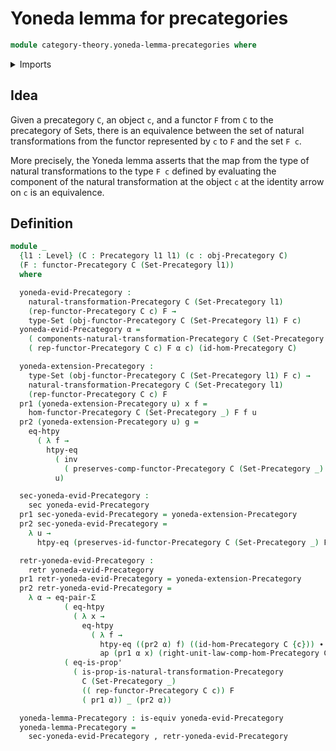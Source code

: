 # Yoneda lemma for precategories

```agda
module category-theory.yoneda-lemma-precategories where
```

<details><summary>Imports</summary>

```agda
open import category-theory.functors-precategories
open import category-theory.natural-transformations-precategories
open import category-theory.precategories
open import category-theory.representable-functors-precategories

open import foundation.dependent-pair-types
open import foundation.function-extensionality
open import foundation.sets
open import foundation.universe-levels

open import foundation-core.equality-dependent-pair-types
open import foundation-core.equivalences
open import foundation-core.homotopies
open import foundation-core.identity-types
open import foundation-core.propositions
open import foundation-core.retractions
open import foundation-core.sections
```

</details>

## Idea

Given a precategory `C`, an object `c`, and a functor `F` from `C` to the
precategory of Sets, there is an equivalence between the set of natural
transformations from the functor represented by `c` to `F` and the set `F c`.

More precisely, the Yoneda lemma asserts that the map from the type of natural
transformations to the type `F c` defined by evaluating the component of the
natural transformation at the object `c` at the identity arrow on `c` is an
equivalence.

## Definition

```agda
module _
  {l1 : Level} (C : Precategory l1 l1) (c : obj-Precategory C)
  (F : functor-Precategory C (Set-Precategory l1))
  where

  yoneda-evid-Precategory :
    natural-transformation-Precategory C (Set-Precategory l1)
    (rep-functor-Precategory C c) F →
    type-Set (obj-functor-Precategory C (Set-Precategory l1) F c)
  yoneda-evid-Precategory α =
    ( components-natural-transformation-Precategory C (Set-Precategory _)
    ( rep-functor-Precategory C c) F α c) (id-hom-Precategory C)

  yoneda-extension-Precategory :
    type-Set (obj-functor-Precategory C (Set-Precategory l1) F c) →
    natural-transformation-Precategory C (Set-Precategory l1)
    (rep-functor-Precategory C c) F
  pr1 (yoneda-extension-Precategory u) x f =
    hom-functor-Precategory C (Set-Precategory _) F f u
  pr2 (yoneda-extension-Precategory u) g =
    eq-htpy
      ( λ f →
        htpy-eq
          ( inv
            ( preserves-comp-functor-Precategory C (Set-Precategory _) F g f))
          u)

  sec-yoneda-evid-Precategory :
    sec yoneda-evid-Precategory
  pr1 sec-yoneda-evid-Precategory = yoneda-extension-Precategory
  pr2 sec-yoneda-evid-Precategory =
    λ u →
      htpy-eq (preserves-id-functor-Precategory C (Set-Precategory _) F c) u

  retr-yoneda-evid-Precategory :
    retr yoneda-evid-Precategory
  pr1 retr-yoneda-evid-Precategory = yoneda-extension-Precategory
  pr2 retr-yoneda-evid-Precategory =
    λ α → eq-pair-Σ
            ( eq-htpy
              ( λ x →
                eq-htpy
                  ( λ f →
                    htpy-eq ((pr2 α) f) ((id-hom-Precategory C {c})) ∙
                    ap (pr1 α x) (right-unit-law-comp-hom-Precategory C f))))
            ( eq-is-prop'
              ( is-prop-is-natural-transformation-Precategory
                C (Set-Precategory _)
                (( rep-functor-Precategory C c)) F
                ( pr1 α)) _ (pr2 α))

  yoneda-lemma-Precategory : is-equiv yoneda-evid-Precategory
  yoneda-lemma-Precategory =
    sec-yoneda-evid-Precategory , retr-yoneda-evid-Precategory
```
